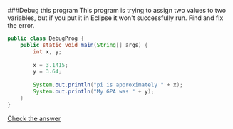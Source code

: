 ###Debug this program
This program is trying to assign two values to two variables, but if you put it in Eclipse it won't successfully run. Find and fix the error.
```java
public class DebugProg {
	public static void main(String[] args) {
		int x, y;
		
		x = 3.1415;
		y = 3.64;
		
		System.out.println("pi is approximately " + x);
		System.out.println("My GPA was " + y);
	}
}
```

[Check the answer](https://gist.github.com/LearnByCode/f8d300aa1ea2cd120652)